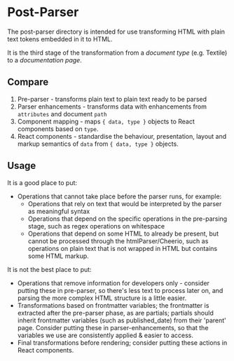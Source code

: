 # Post-Parser

The post-parser directory is intended for use transforming HTML with plain text tokens embedded in it to HTML.

It is the third stage of the transformation from a _document type_ (e.g. Textile) to a _documentation page_.

## Compare

1. Pre-parser - transforms plain text to plain text ready to be parsed
2. Parser enhancements - transforms data with enhancements from `attributes` and document `path`
4. Component mapping - maps `{ data, type }` objects to React components based on `type`.
5. React components - standardise the behaviour, presentation, layout and markup semantics of `data` from `{ data, type }` objects.

## Usage

It is a good place to put:
* Operations that cannot take place before the parser runs, for example:
  * Operations that rely on text that would be interpreted by the parser as meaningful syntax
  * Operations that depend on the specific operations in the pre-parsing stage, such as regex operations on whitespace
  * Operations that depend on some HTML to already be present, but cannot be processed through the htmlParser/Cheerio, such as operations on plain text that is not wrapped in HTML but contains some HTML markup.

It is not the best place to put:
* Operations that remove information for developers only - consider putting these in pre-parser, so there's less text to process later on, and parsing the more complex HTML structure is a little easier.
* Transformations based on frontmatter variables; the frontmatter is extracted after the pre-parser phase, as are partials; partials should inherit frontmatter variables (such as published_date) from their 'parent' page. Consider putting these in parser-enhancements, so that the variables we use are consistently applied & easier to access.
* Final transformations before rendering; consider putting these actions in React components.